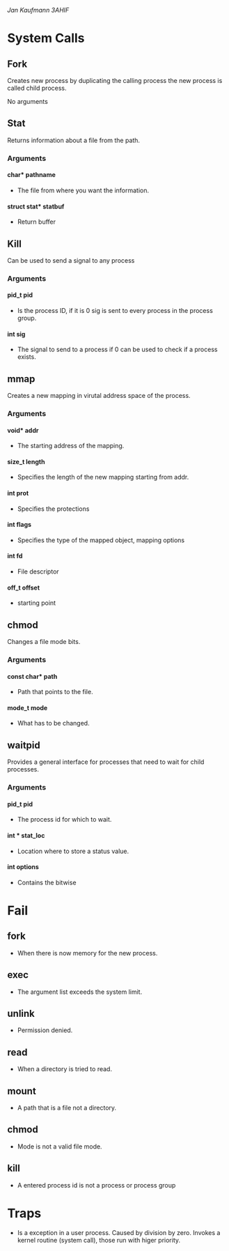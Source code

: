 *Jan Kaufmann 3AHIF*
# System Calls
## Fork
Creates new process by duplicating the calling process the new process is called child process.

No arguments

## Stat
Returns information about a file from the path.

### Arguments
#### char* pathname
* The file from where you want the information.

#### struct stat* statbuf
* Return buffer

## Kill
Can be used to send a signal to any process

### Arguments
#### pid_t pid
* Is the process ID, if it is 0 sig is sent to every process in the process group.

#### int sig
* The signal to send to a process if 0 can be used to check if a process exists.

## mmap
Creates a new mapping in virutal address space of the process.
### Arguments

#### void* addr
* The starting address of the mapping.
#### size_t length
* Specifies the length of the new mapping starting from addr.
#### int prot 
* Specifies the protections
#### int flags
* Specifies the type of the mapped object, mapping options
#### int fd
* File descriptor
#### off_t offset
* starting point

## chmod
Changes a file mode bits.

### Arguments
#### const char* path
* Path that points to the file.
#### mode_t mode
* What has to be changed.

## waitpid
Provides a general interface for processes that need to wait for child processes.

### Arguments
#### pid_t pid
* The process id for which to wait.
#### int * stat_loc
* Location where to store a status value.
#### int options
* Contains the bitwise

# Fail
## fork
* When there is now memory for the new process.
## exec 
* The argument list exceeds the system limit.
## unlink
* Permission denied.
## read
* When a directory is tried to read.
## mount
* A path that is a file not a directory.
## chmod
* Mode is not a valid file mode.
## kill
* A entered process id is not a process or process group

# Traps
* Is a exception in a user process. Caused by division by zero. Invokes a kernel routine (system call), those run with higer priority.